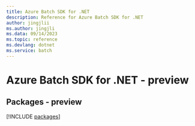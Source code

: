 ```yaml
---
title: Azure Batch SDK for .NET
description: Reference for Azure Batch SDK for .NET
author: jingjlii
ms.author: jingjli
ms.data: 09/14/2023
ms.topic: reference
ms.devlang: dotnet
ms.service: batch
---
```

# Azure Batch SDK for .NET - preview
## Packages - preview
[!INCLUDE [packages](batch-index.md)]